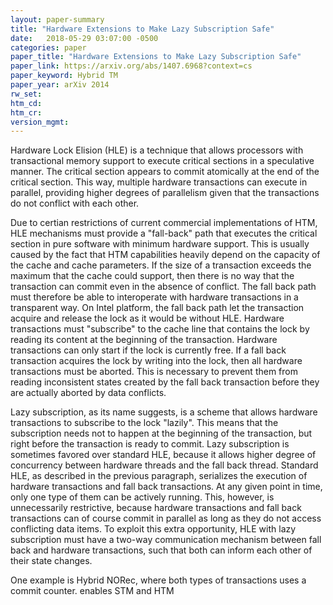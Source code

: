 ```yaml
---
layout: paper-summary
title: "Hardware Extensions to Make Lazy Subscription Safe"
date:   2018-05-29 03:07:00 -0500
categories: paper
paper_title: "Hardware Extensions to Make Lazy Subscription Safe"
paper_link: https://arxiv.org/abs/1407.6968?context=cs
paper_keyword: Hybrid TM
paper_year: arXiv 2014
rw_set: 
htm_cd: 
htm_cr: 
version_mgmt: 
---
```


Hardware Lock Elision (HLE) is a technique that allows processors with transactional memory support to
execute critical sections in a speculative manner. The critical section appears to commit atomically at the 
end of the critical section. This way, multiple hardware transactions can execute in parallel, providing higher
degrees of parallelism given that the transactions do not conflict with each other.

Due to certian restrictions of current commercial implementations of HTM, HLE mechanisms must provide a "fall-back" 
path that executes the critical section in pure software with minimum hardware support. This is usually caused by the 
fact that HTM capabilities heavily depend on the capacity of the cache and cache parameters. If the size of a transaction
exceeds the maximum that the cache could support, then there is no way that the transaction can commit even
in the absence of conflict. The fall back path must therefore be able to interoperate with hardware transactions in a 
transparent way. On Intel platform, the fall back path let the transaction acquire and release the lock as it would be 
without HLE. Hardware transactions must "subscribe" to the cache line that contains the lock by reading its content at
the beginning of the transaction. Hardware transactions can only start if the lock is currently free. If a fall back
transaction acquires the lock by writing into the lock, then all hardware transactions must be aborted. This is 
necessary to prevent them from reading inconsistent states created by the fall back transaction before they are 
actually aborted by data conflicts.

Lazy subscription, as its name suggests, is a scheme that allows hardware transactions to subscribe to the lock
"lazily". This means that the subscription needs not to happen at the beginning of the transaction, but right before 
the transaction is ready to commit. Lazy subscription is sometimes favored over standard HLE, because it allows higher 
degree of concurrency between hardware threads and the fall back thread. Standard HLE, as described in the previous 
paragraph, serializes the execution of hardware transactions and fall back transactions. At any given point in time,
only one type of them can be actively running. This, however, is unnecessarily restrictive, because hardware transactions
and fall back transactions can of course commit in parallel as long as they do not access conflicting data items. To exploit
this extra opportunity, HLE with lazy subscription must have a two-way communication mechanism between fall back and 
hardware transactions, such that both can inform each other of their state changes. 

One example is Hybrid NORec,
where both types of transactions uses a commit counter. enables  STM and HTM